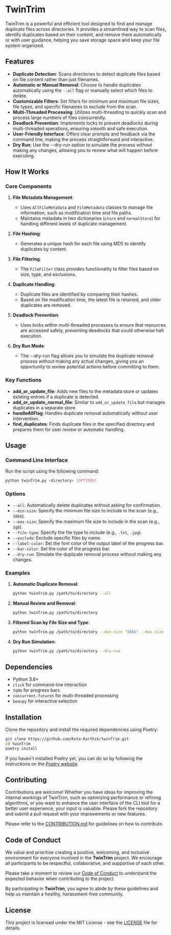 
# TwinTrim

TwinTrim is a powerful and efficient tool designed to find and manage duplicate files across directories. It provides a streamlined way to scan files, identify duplicates based on their content, and remove them automatically or with user guidance, helping you save storage space and keep your file system organized.

## Features

- **Duplicate Detection**: Scans directories to detect duplicate files based on file content rather than just filenames.
- **Automatic or Manual Removal**: Choose to handle duplicates automatically using the `--all` flag or manually select which files to delete.
- **Customizable Filters**: Set filters for minimum and maximum file sizes, file types, and specific filenames to exclude from the scan.
- **Multi-Threaded Processing**: Utilizes multi-threading to quickly scan and process large numbers of files concurrently.
- **Deadlock Prevention**: Implements locks to prevent deadlocks during multi-threaded operations, ensuring smooth and safe execution.
- **User-Friendly Interface**: Offers clear prompts and feedback via the command line, making the process straightforward and interactive.
- **Dry Run**: Use the --dry-run option to simulate the process without making any changes, allowing you to review what will happen before executing.

## How It Works

### Core Components

1. **File Metadata Management**: 
    - Uses `AllFileMetadata` and `FileMetadata` classes to manage file information, such as modification time and file paths.
    - Maintains metadata in two dictionaries (`store` and `normalStore`) for handling different levels of duplicate management.
  
2. **File Hashing**: 
    - Generates a unique hash for each file using MD5 to identify duplicates by content.
  
3. **File Filtering**:
    - The `FileFilter` class provides functionality to filter files based on size, type, and exclusions.
  
4. **Duplicate Handling**:
    - Duplicate files are identified by comparing their hashes.
    - Based on file modification time, the latest file is retained, and older duplicates are removed.
  
5. **Deadlock Prevention**:
    - Uses locks within multi-threaded processes to ensure that resources are accessed safely, preventing deadlocks that could otherwise halt execution.
  
6. **Dry Run Mode**:
    - The --dry-run flag allows you to simulate the duplicate removal process without making any actual changes, giving you an opportunity to review potential actions before committing to them.

### Key Functions

- **add_or_update_file**: Adds new files to the metadata store or updates existing entries if a duplicate is detected.
- **add_or_update_normal_file**: Similar to `add_or_update_file` but manages duplicates in a separate store.
- **handleAllFlag**: Handles duplicate removal automatically without user intervention.
- **find_duplicates**: Finds duplicate files in the specified directory and prepares them for user review or automatic handling.

## Usage

### Command Line Interface

Run the script using the following command:

```bash
python twinTrim.py <directory> [OPTIONS]
```

### Options

- `--all`: Automatically delete duplicates without asking for confirmation.
- `--min-size`: Specify the minimum file size to include in the scan (e.g., `10kb`).
- `--max-size`: Specify the maximum file size to include in the scan (e.g., `1gb`).
- `--file-type`: Specify the file type to include (e.g., `.txt`, `.jpg`).
- `--exclude`: Exclude specific files by name.
- `--label-color`: Set the font color of the output label of the progress bar.
- `--bar-color`: Set the color of the progress bar.
- `--dry-run`: Simulate the duplicate removal process without making any changes.

### Examples

1. **Automatic Duplicate Removal**:
    ```bash
    python twinTrim.py /path/to/directory --all
    ```

2. **Manual Review and Removal**:
    ```bash
    python twinTrim.py /path/to/directory
    ```

3. **Filtered Scan by File Size and Type**:
    ```bash
    python twinTrim.py /path/to/directory --min-size "50kb" --max-size "500mb" --file-type "txt"
    ```
4. **Dry Run Simulation**:

   ```bash
   python twinTrim.py /path/to/directory --dry-run
   ```

## Dependencies

- Python 3.6+
- `click` for command-line interaction
- `tqdm` for progress bars
- `concurrent.futures` for multi-threaded processing
- `beaupy` for interactive selection

## Installation

Clone the repository and install the required dependencies using Poetry:

```bash
git clone https://github.com/Kota-Karthik/twinTrim.git
cd twinTrim
poetry install
```

If you haven't installed Poetry yet, you can do so by following the instructions on the [Poetry website](https://python-poetry.org/docs/#installation).

## Contributing

Contributions are welcome! Whether you have ideas for improving the internal workings of TwinTrim, such as optimizing performance or refining algorithms, or you want to enhance the user interface of the CLI tool for a better user experience, your input is valuable. Please fork the repository and submit a pull request with your improvements or new features.

Please refer to the [CONTRIBUTION.md](./CONTRIBUTION.md) for guidelines on how to contribute.

## Code of Conduct

We value and prioritize creating a positive, welcoming, and inclusive environment for everyone involved in the **TwinTrim** project. We encourage all participants to be respectful, collaborative, and supportive of each other.

Please take a moment to review our [Code of Conduct](./CODE_OF_CONDUCT.md) to understand the expected behavior when contributing to the project.

By participating in **TwinTrim**, you agree to abide by these guidelines and help us maintain a healthy, harassment-free community.

## License

This project is licensed under the MIT License - see the [LICENSE](LICENSE) file for details.


